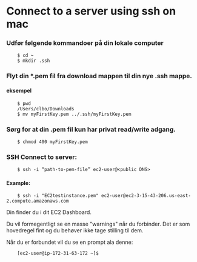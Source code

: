 # Connect to a server using ssh on mac



###  Udfør følgende kommandoer på din lokale computer

```
	$ cd ~
	$ mkdir .ssh
```


### Flyt din *.pem fil fra download mappen til din nye .ssh mappe.    



#### eksempel    

```
	$ pwd
	/Users/clbo/Downloads
	$ mv myFirstKey.pem ../.ssh/myFirstKey.pem
```



### Sørg for at din .pem fil kun har privat read/write adgang.

```
	$ chmod 400 myFirstKey.pem
```



### SSH Connect to server:

```
	$ ssh -i “path-to-pem-file” ec2-user@<public DNS>
```

#### Example:

```
	$ ssh -i "EC2testinstance.pem" ec2-user@ec2-3-15-43-206.us-east-2.compute.amazonaws.com
```

Din <public DNS> finder du i dit EC2 Dashboard.    

Du vil formegentligt se en masse "warnings" når du forbinder. Det er som hovedregel fint og du behøver ikke tage stilling til dem.     

Når du er forbundet vil du se en prompt ala denne:

```
	[ec2-user@ip-172-31-63-172 ~]$
```